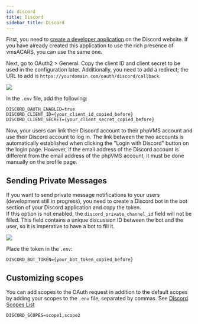 ```yaml
---
id: discord
title: Discord
sidebar_title: Discord
---
```


First, you need to
[create a developer application](https://discord.com/developers/applications) on
the Discord website. If you have already created this application to use the
rich presence of vmsACARS, you can use the same one.

Next, go to OAuth2 > General. Copy the client ID and client secret to be used in
the configuration later. Additionally, you need to add a redirect; the URL to
add is `https://yourdomain.com/oauth/discord/callback`.

![](img/create-discord.png)

In the `.env` file, add the following:

```shell title=".env"
DISCORD_OAUTH_ENABLED=true
DISCORD_CLIENT_ID={your_client_id_copied_before}
DISCORD_CLIENT_SECRET={your_client_secret_copied_before}
```

Now, your users can link their Discord account to their phpVMS account and use
their Discord account to log in. The link between the two accounts is
automatically established when clicking the "Login with Discord" button on the
login page. However, if the email address of the Discord account is different
from the email address of the phpVMS account, it must be done manually on the
profile page.

## Sending Private Messages

If you want to send private message notifications to your users (development
still in progress), you need to create a Discord bot in the bot section of your
Discord application and copy the token. <br/> If this option is not enabled, the
`discord_private_channel_id` field will not be filled. This field contains a
unique discussion ID between the bot and the user, so it is imperative to have a
bot to fill it.

![](img/create-discord-bot.png)

Place the token in the `.env`:

```shell title=".env"
DISCORD_BOT_TOKEN={your_bot_token_copied_before}
```

## Customizing scopes

You can add scopes to the OAuth request in addition to the default scopes by
adding your scopes to the `.env` file, separated by commas. See
[Discord Scopes List](https://discord.com/developers/docs/topics/oauth2)

```shell title=".env"
DISCORD_SCOPES=scope1,scope2
```
